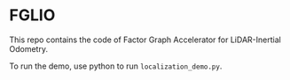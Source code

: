 # FGLIO

This repo contains the code of Factor Graph Accelerator for LiDAR-Inertial Odometry.

To run the demo, use python to run `localization_demo.py`.